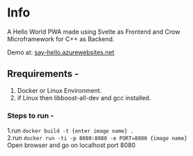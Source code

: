 # Info

A Hello World PWA made using Svelte as Frontend
and Crow Microframework for C++ as Backend.<br>

Demo at: [say-hello.azurewebsites.net](https://say-hello.azurewebsites.net)

## Rrequirements -

1. Docker or Linux Environment.<br/>
2. if Linux then libboost-all-dev and gcc installed.

### Steps to run -

1.run `docker build -t {enter image name} . `<br />
2.run `docker run -ti -p 8080:8080 -e PORT=8080 {image name} `<br />
Open browser and go on localhost port 8080

